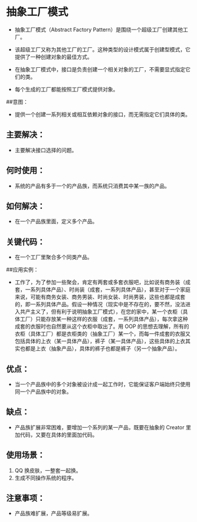 # 抽象工厂模式
- 抽象工厂模式（Abstract Factory Pattern）是围绕一个超级工厂创建其他工厂。
- 该超级工厂又称为其他工厂的工厂。这种类型的设计模式属于创建型模式，它提供了一种创建对象的最佳方式。

- 在抽象工厂模式中，接口是负责创建一个相关对象的工厂，不需要显式指定它们的类。
- 每个生成的工厂都能按照工厂模式提供对象。

##意图：
- 提供一个创建一系列相关或相互依赖对象的接口，而无需指定它们具体的类。

## 主要解决：
- 主要解决接口选择的问题。

## 何时使用：
- 系统的产品有多于一个的产品族，而系统只消费其中某一族的产品。

## 如何解决：
- 在一个产品族里面，定义多个产品。

## 关键代码：
- 在一个工厂里聚合多个同类产品。

##应用实例：
- 工作了，为了参加一些聚会，肯定有两套或多套衣服吧，比如说有商务装（成套，一系列具体产品）、时尚装（成套，一系列具体产品），甚至对于一个家庭来说，可能有商务女装、商务男装、时尚女装、时尚男装，这些也都是成套的，即一系列具体产品。假设一种情况（现实中是不存在的，要不然，没法进入共产主义了，但有利于说明抽象工厂模式），在您的家中，某一个衣柜（具体工厂）只能存放某一种这样的衣服（成套，一系列具体产品），每次拿这种成套的衣服时也自然要从这个衣柜中取出了。用 OOP 的思想去理解，所有的衣柜（具体工厂）都是衣柜类的（抽象工厂）某一个，而每一件成套的衣服又包括具体的上衣（某一具体产品），裤子（某一具体产品），这些具体的上衣其实也都是上衣（抽象产品），具体的裤子也都是裤子（另一个抽象产品）。

## 优点：
- 当一个产品族中的多个对象被设计成一起工作时，它能保证客户端始终只使用同一个产品族中的对象。

## 缺点：
- 产品族扩展非常困难，要增加一个系列的某一产品，既要在抽象的 Creator 里加代码，又要在具体的里面加代码。

## 使用场景： 
1. QQ 换皮肤，一整套一起换。 
2. 生成不同操作系统的程序。

## 注意事项：
- 产品族难扩展，产品等级易扩展。